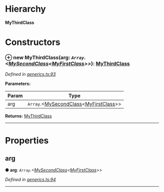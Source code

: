

# Hierarchy

**MyThirdClass**

# Constructors

<a id="constructor"></a>

### ⊕ **new MyThirdClass**(arg: *`Array`.<[MySecondClass](_generics_.mysecondclass.md)<[MyFirstClass](_generics_.myfirstclass.md)>>*): [MyThirdClass](_generics_.mythirdclass.md)

*Defined in [generics.ts:93](https://github.com/tgreyjs/typedoc-plugin-markdown/blob/master/test/src/generics.ts#L93)*

**Parameters:**

| Param | Type |
| ------ | ------ |
| arg | `Array`.<[MySecondClass](_generics_.mysecondclass.md)<[MyFirstClass](_generics_.myfirstclass.md)>> | 

**Returns:** [MyThirdClass](_generics_.mythirdclass.md)

---

# Properties

<a id="arg"></a>

##  arg

**●  arg**:  *`Array`.<[MySecondClass](_generics_.mysecondclass.md)<[MyFirstClass](_generics_.myfirstclass.md)>>* 

*Defined in [generics.ts:94](https://github.com/tgreyjs/typedoc-plugin-markdown/blob/master/test/src/generics.ts#L94)*

___

